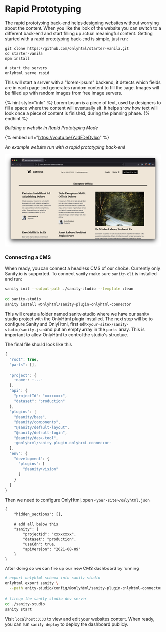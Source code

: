 # Rapid Prototyping

The rapid prototyping back-end helps designing websites without worrying about the content. When you like the look of the website you can switch to a different back-end and start filling up actual meaningful content. Getting started with a rapid prototyping back-end is simple, just run:

```
git clone https://github.com/onlyhtml/starter-vanila.git
cd starter-vanila
npm install

# start the servers
onlyhtml serve rapid
```

This will start a server with a "lorem-ipsum" backend, it detects which fields are in each page and generates random content to fill the page. Images will be filled up with random images from free image servers.

{% hint style="info" %}
Lorem Ipsum is a piece of text, used by designers to fill a space where the content will eventually sit. It helps show how text will look once a piece of content is finished, during the planning phase.
{% endhint %}

_Building a website in Rapid Prototyping Mode_

{% embed url="https://youtu.be/YJdEDeDvlxo" %}

_An example website run with a rapid prototyping back-end_

![](../.gitbook/assets/image%20%284%29.png)

### Connecting a CMS

When ready, you can connect a headless CMS of our choice. Currently only Sanity.io is supported. To connect sanity make sure `sanity-cli` is installed and run:

```bash
sanity init --output-path ./sanity-studio --template clean

cd sanity-studio
sanity install @onlyhtml/sanity-plugin-onlyhtml-connector
```

This will create a folder named sanity-studio where we have our sanity studio project with the OnlyHtml plugin installed. The next step will be to configure Sanity and OnlyHtml, first edit`<your-site>/sanity-studio/sanity.json`and put an empty array in the `parts` array. This is important to allow OnlyHtml to control the studio's structure. 

The final file should look like this

```javascript
{
  "root": true,
  "parts": [],
  
  "project": {
    "name": "..."
  },
  "api": {
    "projectId": "xxxxxxxx",
    "dataset": "production"
  },
  "plugins": [
    "@sanity/base",
    "@sanity/components",
    "@sanity/default-layout",
    "@sanity/default-login",
    "@sanity/desk-tool",
    "@onlyhtml/sanity-plugin-onlyhtml-connector"
  ],
  "env": {
    "development": {
      "plugins": [
        "@sanity/vision"
      ]
    }
  }
}
```

Then we need to configure OnlyHtml, open `<your-site>/onlyhtml.json`

```text
{
    "hidden_sections": [],
    
    # add all below this
    "sanity": {
        "projectId": "xxxxxxxx",
        "dataset": "production",
        "useCdn": true,
        "apiVersion": "2021-08-09"
    }
}
```

After doing so we can fire up our new CMS dashboard by running

```bash
# export onlyhtml schema into sanity studio
onlyhtml export sanity \
  --path anity-studio/config/@onlyhtml/sanity-plugin-onlyhtml-connector.json

# fireup the sanity studio dev server
cd ./sanity-studio
sanity start
```

Visit `localhost:3333` to view and edit your websites content. When ready, you can run `sanity deploy` to deploy the dashboard publicly. 

